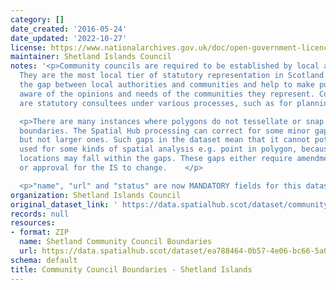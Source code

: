 ```yaml
---
category: []
date_created: '2016-05-24'
date_updated: '2022-10-27'
license: https://www.nationalarchives.gov.uk/doc/open-government-licence/version/3/
maintainer: Shetland Islands Council
notes: '<p>Community councils are required to be established by local authorities.
  They are the most local tier of statutory representation in Scotland. They bridge
  the gap between local authorities and communities and help to make public bodies
  aware of the opinions and needs of the communities they represent. Community councils
  are statutory consultees under various processes, such as for planning applications.</p>

  <p>There are many instances where polygons do not tessellate or snap to local authority
  boundaries. The Spatial Hub processing can correct for some minor gap errors (&lt;5m)
  but not larger ones. Such gaps in the dataset mean that it cannot potentially be
  used for some kinds of spatial analysis e.g. point in polygon, because some point
  locations may fall within the gaps. These gaps either require amendment at source
  or approval for the IS to change.    </p>

  <p>"name", "url" and "status" are now MANDATORY fields for this dataset.                                                                                                                                                                                                                                                                                                                                                                                                                                                                                                                                                                                                                                                                                                                                                                                                                                                                                                                                                                                                                                                                                                                                                                                                                                                                                                                                                                                                                                                                                                                                                                                                                           </p>'
organization: Shetland Islands Council
original_dataset_link: ' https://data.spatialhub.scot/dataset/community_council_boundaries-si'
records: null
resources:
- format: ZIP
  name: Shetland Community Council Boundaries
  url: https://data.spatialhub.scot/dataset/ea788464-0b57-4e06-bc66-5a0f21af158d/resource/94365e3d-54d8-427b-872d-f5d2f2a86116/download/communitycouncils2019_region.communityc.zip
schema: default
title: Community Council Boundaries - Shetland Islands
---
```

